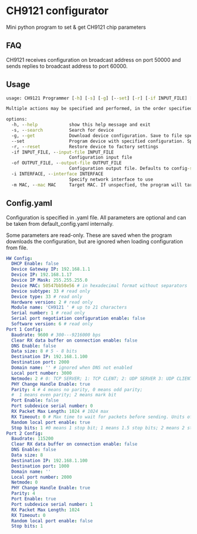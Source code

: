 # CH9121 configurator

Mini python program to set & get CH9121 chip parameters

## FAQ

CH9121 receives configuration on broadcast address on port 50000 and
sends replies to broadcast address to port 60000.

## Usage

```cmd
usage: CH9121 Programmer [-h] [-s] [-g] [--set] [-r] [-if INPUT_FILE] [-of OUTPUT_FILE] [-i INTERFACE] [-m MAC]

Multiple actions may be specified and performed, in the order specified below.

options:
  -h, --help            show this help message and exit
  -s, --search          Search for device
  -g, --get             Download device configuration. Save to file specified by --output-file
  --set                 Program device with specified configuration. Specify --input-file
  -r, --reset           Restore device to factory settings
  -if INPUT_FILE, --input-file INPUT_FILE
                        Configuration input file
  -of OUTPUT_FILE, --output-file OUTPUT_FILE
                        Configuration output file. Defaults to config-saved.yaml
  -i INTERFACE, --interface INTERFACE
                        Specify network interface to use
  -m MAC, --mac MAC     Target MAC. If unspecfied, the program will target the only device on network or stop, if there is more than one. Hexadecimal format with no separators
```

## Config.yaml

Configuration is specified in .yaml file. All parameters are optional and can be taken from default_config.yaml internally.

Some parameters are read-only. These are saved when the program downloads the configuration, but are ignored when loading configuration from file.

```yaml
HW Config:
  DHCP Enable: false
  Device Gateway IP: 192.168.1.1
  Device IP: 192.168.1.17
  Device IP Mask: 255.255.255.0
  Device MAC: 50547bb50e56 # in hexadecimal format without separators
  Device subtype: 33 # read only
  Device type: 33 # read only
  Hardware version: 2 # read only
  Module name: 'CH9121 ' # up to 21 characters
  Serial number: 1 # read only
  Serial port negotiation configuration enable: false
  Software version: 6 # read only
Port 1 Config:
  Baudrate: 9600 # 300---9216000 bps
  Clear RX data buffer on connection enable: false
  DNS Enable: false
  Data size: 8 # 5 - 8 bits
  Destination IP: 192.168.1.100
  Destination port: 2000
  Domain name: '' # ignored when DNS not enabled
  Local port number: 3000
  Netmode: 2 # 0: TCP SERVER; 1: TCP CLENT; 2: UDP SERVER 3: UDP CLIENT
  PHY Change Handle Enable: true
  Parity: 4 # 4 means no parity, 0 means odd parity;
  #  1 means even parity; 2 means mark bit
  Port Enable: false
  Port subdevice serial number: 0
  RX Packet Max Length: 1024 # 1024 max
  RX Timeout: 0 # Max time to wait for packets before sending. Units of 10 ms
  Random local port enable: true
  Stop bits: 1 #0 means 1 stop bit; 1 means 1.5 stop bits; 2 means 2 stop bits
Port 2 Config:
  Baudrate: 115200
  Clear RX data buffer on connection enable: false
  DNS Enable: false
  Data size: 8
  Destination IP: 192.168.1.100
  Destination port: 1000
  Domain name: ''
  Local port number: 2000
  Netmode: 0
  PHY Change Handle Enable: true
  Parity: 4
  Port Enable: true
  Port subdevice serial number: 1
  RX Packet Max Length: 1024
  RX Timeout: 0
  Random local port enable: false
  Stop bits: 1
```